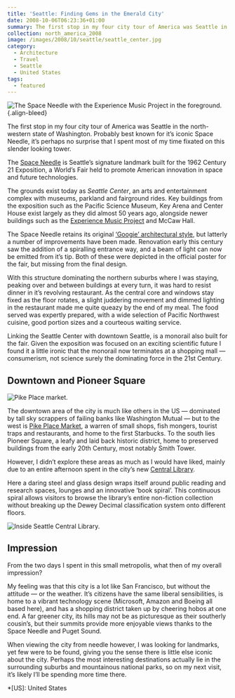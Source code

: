 ```yaml
---
title: 'Seattle: Finding Gems in the Emerald City'
date: 2008-10-06T06:23:36+01:00
summary: The first stop in my four city tour of America was Seattle in the north-western state of Washington. Best known for its iconic Space Needle, it’s perhaps no surprise that I spent most of my time fixated on this slender looking tower.
collection: north_america_2008
image: /images/2008/10/seattle/seattle_center.jpg
category:
  - Architecture
  - Travel
  - Seattle
  - United States
tags:
  - featured
---
```

![](/images/2008/10/seattle/seattle_center.jpg 'The Space Needle with the Experience Music Project in the foreground.')
{.align-bleed}

The first stop in my four city tour of America was Seattle in the north-western state of Washington. Probably best known for it’s iconic Space Needle, it’s perhaps no surprise that I spent most of my time fixated on this slender looking tower.

The [Space Needle][1] is Seattle’s signature landmark built for the 1962 Century 21 Exposition, a World’s Fair held to promote American innovation in space and future technologies.

The grounds exist today as *Seattle Center*, an arts and entertainment complex with museums, parkland and fairground rides. Key buildings from the exposition such as the Pacific Science Museum, Key Arena and Center House exist largely as they did almost 50 years ago, alongside newer buildings such as the [Experience Music Project][2] and McCaw Hall.

The Space Needle retains its original [‘Googie’ architectural style][3], but latterly a number of improvements have been made. Renovation early this century saw the addition of a spiralling entrance way, and a beam of light can now be emitted from it’s tip. Both of these were depicted in the official poster for the fair, but missing from the final design.

With this structure dominating the northern suburbs where I was staying, peaking over and between buildings at every turn, it was hard to resist dinner in it’s revolving restaurant. As the central core and windows stay fixed as the floor rotates, a slight juddering movement and dimmed lighting in the restaurant made me quite queazy by the end of my meal. The food served was expertly prepared, with a wide selection of Pacific Northwest cuisine, good portion sizes and a courteous waiting service.

Linking the Seattle Center with downtown Seattle, is a monorail also built for the fair. Given the exposition was focused on an exciting scientific future I found it a little ironic that the monorail now terminates at a shopping mall — consumerism, not science surely the dominating force in the 21st Century.

## Downtown and Pioneer Square

![](/images/2008/10/seattle/pike_place.jpg 'Pike Place market.')

The downtown area of the city is much like others in the US — dominated by tall sky scrappers of failing banks like Washington Mutual — but to the west is [Pike Place Market][4], a warren of small shops, fish mongers, tourist traps and restaurants, and home to the first Starbucks. To the south lies Pioneer Square, a leafy and laid back historic district, home to preserved buildings from the early 20th Century, most notably Smith Tower.

However, I didn’t explore these areas as much as I would have liked, mainly due to an entire afternoon spent in the city’s new [Central Library][5].

Here a daring steel and glass design wraps itself around public reading and research spaces, lounges and an innovative ‘book spiral’. This continuous spiral allows visitors to browse the library’s entire non-fiction collection without breaking up the Dewey Decimal classification system onto different floors.

![](/images/2008/10/seattle/central_library.jpg 'Inside Seattle Central Library.')

## Impression

From the two days I spent in this small metropolis, what then of my overall impression?

My feeling was that this city is a lot like San Francisco, but without the attitude — or the weather. It’s citizens have the same liberal sensibilities, is home to a vibrant technology scene (Microsoft, Amazon and Boeing all based here), and has a shopping district taken up by cheering hobos at one end. A far greener city, its hills may not be as picturesque as their southerly cousin’s, but their summits provide more enjoyable views thanks to the Space Needle and Puget Sound.

When viewing the city from needle however, I was looking for landmarks, yet few were to be found, giving you the sense there is little else iconic about the city. Perhaps the most interesting destinations actually lie in the surrounding suburbs and mountainous national parks, so on my next visit, it’s likely I’ll be spending more time there.

[1]: https://en.wikipedia.org/wiki/Space_Needle
[2]: https://en.wikipedia.org/wiki/Experience_Music_Project
[3]: https://en.wikipedia.org/wiki/Googie_architecture
[4]: https://en.wikipedia.org/wiki/Pike_Place_Market
[5]: https://en.wikipedia.org/wiki/Seattle_Central_Library

*[US]: United States

